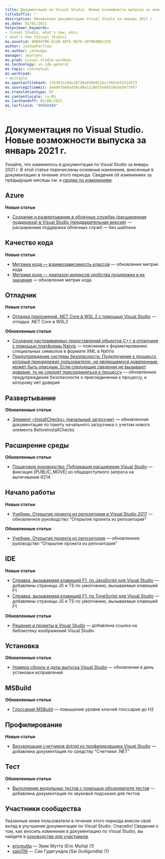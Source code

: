 ```yaml
---
title: Документация по Visual Studio. Новые возможности выпуска за январь 2021 г.
titleSuffix: ''
description: Обновления документации Visual Studio за январь 2021 г.
ms.date: 02/01/2021
helpviewer_keywords:
- Visual Studio, what's new, docs
- what's new [Visual Studio]
ms.assetid: 89844796-621B-4EF5-9D76-197084B011CB
author: JoshuaPartlow
ms.author: joshuapa
manager: jmartens
ms.prod: visual-studio-windows
ms.technology: vs-ide-general
ms.topic: conceptual
ms.workload:
- multiple
ms.openlocfilehash: 17b307e248e18710a93669116ccf032e533145f3
ms.sourcegitcommit: ae6d47b09a439cd0e13180f5e89510e3e347fd47
ms.translationtype: HT
ms.contentlocale: ru-RU
ms.lasthandoff: 02/08/2021
ms.locfileid: "99960498"
---
```

# <a name="visual-studio-docs-whats-new-for-january-2021"></a>Документация по Visual Studio. Новые возможности выпуска за январь 2021 г.

Узнайте, что изменилось в документации по Visual Studio за январь 2021 г. В этой статье перечислены основные изменения, внесенные в документацию в течение этого периода. Сведения об изменениях за предыдущие месяцы см. в [сводке по изменениям](whats-new-visual-studio-docs-history.md).

## <a name="azure"></a>Azure

**Новые статьи**

- [Создание и развертывание в облачных службах (расширенная поддержка) в Visual Studio (предварительная версия)](../azure/cloud-services-extended-support.md) — расширенная поддержка облачных служб — без шаблона

## <a name="code-quality"></a>Качество кода

**Новые статьи**

- [Метрики кода — взаимозависимость классов](../code-quality/code-metrics-class-coupling.md) — обновление метрик кода
- [Метрики кода — диапазон индексов удобства поддержки и их значения](../code-quality/code-metrics-maintainability-index-range-and-meaning.md) — обновление метрик кода

## <a name="debugger"></a>Отладчик

**Новые статьи**

- [Отладка приложений .NET Core в WSL 2 с помощью Visual Studio](../debugger/debug-dotnet-core-in-wsl-2.md) — отладка .NET Core в WSL2

**Обновленные статьи**

- [Создание настраиваемых представлений объектов C++ в отладчике с помощью платформы Natvis](../debugger/create-custom-views-of-native-objects.md) — пояснения к форматированию специальных символов в формате XML в NatVis
- [Предупреждение системы безопасности. Подключение к процессу, который принадлежит пользователю, не являющемуся доверенным, может быть опасным. Если следующие сведения не вызывают доверия, то не следует присоединяться к процессу](../debugger/security-warning-attaching-to-a-process-owned-by-an-untrusted-user.md) — обновленное предупреждение безопасности о присоединении к процессу, к которому нет доверия

## <a name="deployment"></a>Развертывание

**Обновленные статьи**

- [Элемент &lt;InstallChecks&gt; (начальный загрузчик)](../deployment/installchecks-element-bootstrapper.md) — обновленная документация по пакету начального загрузчика с учетом нового элемента BeforeInstallChecks

## <a name="extensibility"></a>Расширение среды

**Обновленные статьи**

- [Пошаговое руководство: Публикация расширения Visual Studio](../extensibility/walkthrough-publishing-a-visual-studio-extension.md) — фиксация [PUBLIC_MOVE] из общедоступного запроса на вытягивание 6214

## <a name="get-started"></a>Начало работы

**Новые статьи**

- [Учебник. Открытие проекта из репозитория в Visual Studio 2017](../get-started/tutorial-open-project-from-repo-visual-studio-2017.md) — обновленное руководство "Открытие проекта из репозитория"

**Обновленные статьи**

- [Учебник. Открытие проекта из репозитория](../get-started/tutorial-open-project-from-repo.md) — обновленное руководство "Открытие проекта из репозитория"

## <a name="ide"></a>IDE

**Новые статьи**

- [Справка, вызываемая клавишей F1, по JavaScript для Visual Studio](./not-in-toc/default-f1-javascript.md) — добавлены страницы JS и TS по умолчанию, вызываемые клавишей F1
- [Справка, вызываемая клавишей F1, по TypeScript для Visual Studio](./not-in-toc/default-f1-typescript.md) — добавлены страницы JS и TS по умолчанию, вызываемые клавишей F1

**Обновленные статьи**

- [Решения и проекты в Visual Studio](./solutions-and-projects-in-visual-studio.md) — добавлена ссылка на библиотеку изображений Visual Studio

## <a name="install"></a>Установка

**Обновленные статьи**

- [Номера сборок и даты выпуска Visual Studio](../install/visual-studio-build-numbers-and-release-dates.md) — обновления в день установки исправлений

## <a name="msbuild"></a>MSBuild

**Обновленные статьи**

- [Глоссарий MSBuild](../msbuild/msbuild-glossary.md) — повышение уровня ключей глоссария до H2

## <a name="profiling"></a>Профилирование

**Новые статьи**

- [Визуализация счетчиков dotnet из профилировщика Visual Studio](../profiling/dotnet-counters-tool.md) — добавлена документация по средству "Счетчики .NET"

## <a name="test"></a>Тест

**Обновленные статьи**

- [Выполнение модульных тестов с помощью обозревателя тестов](../test/run-unit-tests-with-test-explorer.md) — добавлена документация по звуковой подсказке для тестов

## <a name="community-contributors"></a>Участники сообщества

Указанные ниже пользователи в течение этого периода внесли свой вклад в улучшение документации по Visual Studio. Спасибо! Сведения о том, как вносить изменения в документацию по Visual Studio, вы найдете в [руководстве для участников](/contribute/).

- [ericmutta](https://github.com/ericmutta) — Эрик Мутта (Eric Mutta) (1)
- [saip106](https://github.com/saip106) — Саи Гудигундла (Sai Gudigundla) (1)
